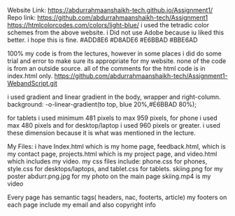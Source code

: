 Website Link: https://abdurrahmaanshaikh-tech.github.io/Assignment1/
Repo link: https://github.com/abdurrahmaanshaikh-tech/Assignment1
https://htmlcolorcodes.com/colors/light-blue/
i used the tetradic color schemes from the above website. i Did not use Adobe because iu liked this better. i hope this is fine. 
#ADD8E6
#D8ADE6
#E6BBAD
#BBE6AD

100% my code is from the lectures, however in some places i did do some trial and error to make sure its appropriate for my website. none of the code is from an outside source. 
all of the comments for the html code is in index.html only. 
https://github.com/abdurrahmaanshaikh-tech/Assignment1-WebandScript.git


i used gradient and linear gradient in the body, wrapper and right-column.
  background: -o-linear-gradient(to top, blue 20%,#E6BBAD 80%); 


for tablets i used minimum 481 pixels to max 959 pixels, for phone i used max 480 pixels and for desktop/laptop i used 960 pixels or greater. 
i used these dimension because it is what was mentioned in the lecture. 

<link rel="stylesheet" href="tablet.css" media="screen and (min-width: 481px) and (max-width: 959px)">
<!-- Phone tg=his si the style sheet for phones. -->
<link rel="stylesheet" href="phone.css" media="screen and (max-width: 480px)">

My Files:
i have Index.html which is my home page, feedback.html, which is my contact page, projects.html which is my project page, and video.html which includes my video. 
my css files include: phone.css for phones, style.css for desktops/laptops, and tablet.css for tablets. 
skiing.png for my poster
abdurr.png.jpg for my photo on the main page
skiing.mp4 is my video


Every page has semantic tags( headers, nac, footerts, article)
my footers on each page include my email and also copyright info
